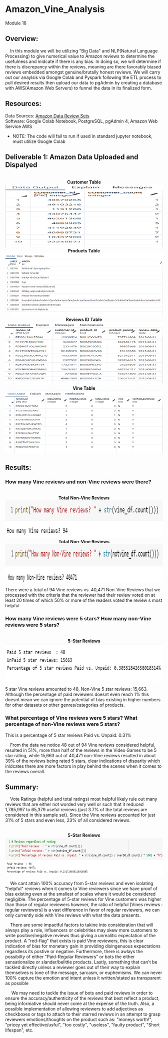 # Amazon_Vine_Analysis
Module 16

## Overview:
&nbsp;&nbsp;&nbsp;&nbsp;In this module we will be utilizing "Big Data" and NLP(Natural Language Processing) to give numerical value to Amazon reviews to determine the usefulness and inidcate if there is any bias. In doing so, we will determine if there is discrepancy within the reviews, meaning are there favorably biased reviews embedded amongst genuine/brutally honest reviews. We will carry out our anaylsis via Google Colab and Pyspark following the ETL process to pull desired results then upload our data to pgAdmin by creating a database with AWS(Amazon Web Servers) to funnel the data in its finalized form. 
## Resources:
Data Sources: [Amazon Data Review Sets](https://s3.amazonaws.com/amazon-reviews-pds/tsv/index.txt)  
Software: Google Colab Notebook, PostgreSQL, pgAdmin 4, Amazon Web Service AWS  
- NOTE: The code will fail to run if used in standard jupyter notebook, must utilize Google Colab
## Deliverable 1: Amazon Data Uploaded and Dispalyed
<p align="center">
    <br>  <b> Customer Table</b>  </br>
<img src="https://github.com/KdotGhai/Amazon_Vine_Analysis/blob/5fd587aa99f893adacdc935101c52a750a634e91/Images/pgAdmin_table_images/customers_table.png" width="700" height="200"/>
  <br>  <b> Products Table</b>  </br>
<img src="https://github.com/KdotGhai/Amazon_Vine_Analysis/blob/5fd587aa99f893adacdc935101c52a750a634e91/Images/pgAdmin_table_images/products_table.png" width="700" height="200"/>
  <br>  <b> Reviews ID Table</b>  </br>
<img src="https://github.com/KdotGhai/Amazon_Vine_Analysis/blob/5fd587aa99f893adacdc935101c52a750a634e91/Images/pgAdmin_table_images/review_id_table.png" width="700" height="200"/>
  <br>  <b> Vine Table</b>  </br>
<img src="https://github.com/KdotGhai/Amazon_Vine_Analysis/blob/5fd587aa99f893adacdc935101c52a750a634e91/Images/pgAdmin_table_images/vine_table.png" width="700" height="200"/>
</p>

## Results:

### How many Vine reviews and non-Vine reviews were there?
<p align="center">
    <br>  <b> Total Non-Vine Reviews</b>  </br>
<img src="https://github.com/KdotGhai/Amazon_Vine_Analysis/blob/2b112cc99b451f8fd57b790a085778fbcccc1f5d/Images/Colab_Notebook_images/total_Vine_reviews.png" width="600" height="120"/>
  <br>  <b> Total Non-Vine Reviews</b>  </br>
<img src="https://github.com/KdotGhai/Amazon_Vine_Analysis/blob/2b112cc99b451f8fd57b790a085778fbcccc1f5d/Images/Colab_Notebook_images/total_nonVine_reviews.png" width="600" height="120"/>
</p>
  There were a total of 94 Vine reviews vs. 40,471 Non-Vine Reviews that we processed with the criteria that the reviewer had their review voted on at least 20 times of which 50% or more of the readers voted the review s most helpful

### How many Vine reviews were 5 stars? How many non-Vine reviews were 5 stars?
<p align="center">
  <br>  <b> 5-Star Reviews</b>  </br>
<img src="https://github.com/KdotGhai/Amazon_Vine_Analysis/blob/52efda0f928f767ab2ce817313766460f400096f/Images/Colab_Notebook_images/paid_vs_unpaid_5star_reviews.png" width="600" height="120"/>
</p>

  5 star Vine reviews amounted to 48,  Non-Vine 5 star reviews: 15,663. Although the percentage of paid reviewers doesnt even reach 1% this doesnt mean we can ignore the potential of bias existing in higher numbers for other datasets or other genres/categories of products.

### What percentage of Vine reviews were 5 stars? What percentage of non-Vine reviews were 5 stars?

  This is a percentage of 5 star reviews Paid vs. Unpaid: 0.31%

&nbsp;&nbsp;&nbsp;&nbsp;From the data we notice 48 out of 94 Vine reviews considered helpful, resulted in 51%, more than half of the reviews in the Video Games to be 5 star rating, while 15,663 out of 40,471 non-Vine reviews resulted in about 39% of the reviews being rated 5 stars, clear indications of disparity which inidcates there are more factors in play behind the scenes when it comes to the reviews overall.

## Summary: 

&nbsp;&nbsp;&nbsp;&nbsp;Vote Ratings (helpful and total ratings) most helpful likely rule out many reviews that are either not worded very well or such that it reduced 1,785,997 to 65,379 useful reviews (just 3.7% of the total reviews are considered in this sample set). Since the Vine reviews accounted for just 31% of 5 stars and even less, 23% of all considered reviews. 

<p align="center">
  <br>  <b> 5-Star Reviews</b>  </br>
<img src="https://github.com/KdotGhai/Amazon_Vine_Analysis/blob/5fd587aa99f893adacdc935101c52a750a634e91/Images/Colab_Notebook_images/Vine_Review_Overall.png" width="600" height="120"/>
</p>


&nbsp;&nbsp;&nbsp;&nbsp;We cant attain 100% accuracy from 5-star reviews and even isolating "helpful" reviews when it comes to Vine reviewers since we have proof of bias existing even at the smallest of scales where it would be considered negligible. The percentage of 5-star reviews for Vine customers was higher than those of regular reviewers however, the ratio of helpful [Vines reviews : regular reviewers] is a vast difference in favor of regular reviewers, we can only currently side with Vine reviews with what the data presents.

&nbsp;&nbsp;&nbsp;&nbsp;There are some impactful factors to takine into consideration that will always play a role, influencers or celebrities may skew more customers to write positive/negative reviews thus giving a unrealitic expectation of the product. A "red-flag" that exists is paid Vine reviewers, this is clear indication of bias for monetary gain in providing disingenuous expectations regardless its postive or negative. Furthermore, there is awlays the possibilty of either "Paid-Regular Reviewers" or bots the either sensationalize or slander/belittle products. Lastly, something that can't be tackled directly unless a reviewer goes out of their way to explain themselves is tone of the message, sarcasm, or euphemisms. We can never 100% capture the emotion and intent unless it written/stated as transparent as possible

&nbsp;&nbsp;&nbsp;&nbsp; We may need to tackle the issue of bots and paid reviews in order to ensure the accuracy/authenticity of the reviews that best reflect a product, being informative should never come at the expense of the truth. Also, a possible implementation of allowing reviewers to add adjectives as checkboxes or tags to attach to their starred reviews in an attempt to grasp reviewers emotions/thoughts on the product such as: "moneys worth!", "pricey yet effective/usful", "too costly", "useless", "faulty product", "Short lifespan", etc.

